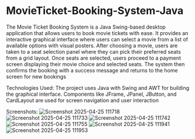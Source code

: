 # MovieTicket-Booking-System-Java


The Movie Ticket Booking System is a Java Swing-based desktop application that allows users to book movie tickets with ease. It provides an interactive graphical interface where users can select a movie from a list of available options with visual posters. After choosing a movie, users are taken to a seat selection panel where they can pick their preferred seats from a grid layout. Once seats are selected, users proceed to a payment screen displaying their movie choice and selected seats. The system then confirms the booking with a success message and returns to the home screen for new bookings

Technologies Used: The project uses Java with Swing and AWT for building the graphical interface. Components like JFrame, JPanel, JButton, and CardLayout are used for screen navigation and user interaction

Screenshots:
![Screenshot 2025-04-25 111718](https://github.com/user-attachments/assets/c9667bbf-fcf3-4ac5-a719-5c134c49aa32)
![Screenshot 2025-04-25 111733](https://github.com/user-attachments/assets/04a4d0be-f79f-404c-a1c9-f8201207f773)
![Screenshot 2025-04-25 111742](https://github.com/user-attachments/assets/c7fb48cf-0224-412f-b9e7-e9297a7c60f9)
![Screenshot 2025-04-25 111755](https://github.com/user-attachments/assets/143c62d4-d5ae-4973-a39c-7cbcccefefdb)
![Screenshot 2025-04-25 111941](https://github.com/user-attachments/assets/592f5efa-1e4f-48a9-9974-d3ec0786349f)
![Screenshot 2025-04-25 111953](https://github.com/user-attachments/assets/4e6b6a0d-2768-419e-a1e4-c1e7b2a4769a)




